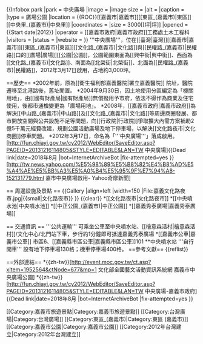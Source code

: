 {{Infobox park
|park        = 中央廣場
|image       = 
|image size  = 
|alt         = 
|caption     = 
|type        = 廣場公園
|location    = {{ROC}}[[嘉義市|嘉義市]][[東區_(嘉義市)|東區]][[中央里_(嘉義市)|中央里]]
|coordinates = 
|size        = 3000[[坪|坪]]
|opened      = {{Start date|2012}}
|operator    = [[嘉義市政府|嘉義市政府]]工務處土木工程科
|visitors    = 
|status      = 
|website     =
}}
'''中央廣場'''，位在[[臺灣|臺灣]][[嘉義市|嘉義市]][[東區_(嘉義市)|東區]][[文化路_(嘉義市)|文化路]]與[[民權路_(嘉義市)|民權路]]口的[[廣場|廣場]][[公園|公園]]，公園範圍東面為[[興中街|興中街]]、西面為[[文化路_(嘉義市)|文化路]]、南面為[[北榮街|北榮街]]、北面為[[民權路_(嘉義市)|民權路]]，2012年3月17日啟用，占地約3,000坪。

==歷史==
*2002年前，原為[[衛生福利部嘉義醫院|署立嘉義醫院]] 院址，醫院遷移至北港路後，舊址閒置。
*2004年9月30日，因土地使用分區編定為「機關用地」，由[[國有財產局|國有財產局]]無償撥用予市府，依法不得作為商業及住宅使用，後都市通檢變更為「廣場用地」。
*2008年，[[嘉義市政府|嘉義市政府]]為解決[[中山路_(嘉義市)|中山路]]及[[文化路_(嘉義市)|文化路]]等周邊商圈發展、都市開放空間與公共設施不足等問題，向[[行政院|行政院]]爭取擴大內需方案補助2億5千萬元經費改建，規劃公園活動廣場及地下停車場，以解決[[文化路夜市|文化商圈]]停車問題。
*2012年3月17日，命名為「'''中央廣場'''」落成啟用。<ref>[http://fun.chiayi.gov.tw/cy2012/WebEditor/SaveEditor.asp?PAGEID=20131216114805&STYLE=EDITABLE&LAN=TW 中央廣場]{{Dead link|date=2018年8月 |bot=InternetArchiveBot |fix-attempted=yes }}</ref><ref>[http://tw.news.yahoo.com/%E5%98%89%E5%B8%82%E4%B8%AD%E5%A4%AE%E5%BB%A3%E5%A0%B4%E5%95%9F%E7%94%A8-152131779.html 嘉市中央廣場啟用- Yahoo奇摩新聞]</ref>

== 周邊設施及景點 ==
{{Gallery |align=left |width=150
|File:嘉義文化路夜市.jpg|{{small|文化路夜市}}
}}
{{clear}}
*[[文化路夜市|文化路夜市]]
*[[中央噴水池|中央噴水池]]
*[[中正公園_(嘉義市)|中正公園]]
*[[嘉義秀泰廣場|嘉義秀泰廣場]]

== 交通資訊 ==
'''公共運輸'''
可乘坐公車至中央噴水站、[[檜意森活村|檜意森活村]]/文化中心/北門站下車，步行約1分鐘即可抵達嘉義秀泰廣場
*[[嘉義市公車|嘉義市公車]] 市區6、[[嘉義縣市區公車|嘉義縣市區公車]]101
**中央噴水站
'''自行開車'''
設有地下停車場130格；機車停車場400格。
==參考文獻==
{{reflist}}

==外部連結==
*{{zh-tw}}[http://event.moc.gov.tw/ct.asp?xItem=1952564&ctNode=677&mp=1 文化部全國藝文活動資訊系統網 嘉義市中央廣場公園]
*{{zh-tw}}[http://fun.chiayi.gov.tw/cy2012/WebEditor/SaveEditor.asp?PAGEID=20131216114805&STYLE=EDITABLE&LAN=TW 中央廣場-嘉義市政府]{{Dead link|date=2018年8月 |bot=InternetArchiveBot |fix-attempted=yes }}

[[Category:嘉義市旅遊景點|Category:嘉義市旅遊景點]]
[[Category:台灣廣場|Category:台灣廣場]]
[[Category:東區_(嘉義市)|Category:東區 (嘉義市)]]
[[Category:嘉義市公園|Category:嘉義市公園]]
[[Category:2012年台灣建立|Category:2012年台灣建立]]